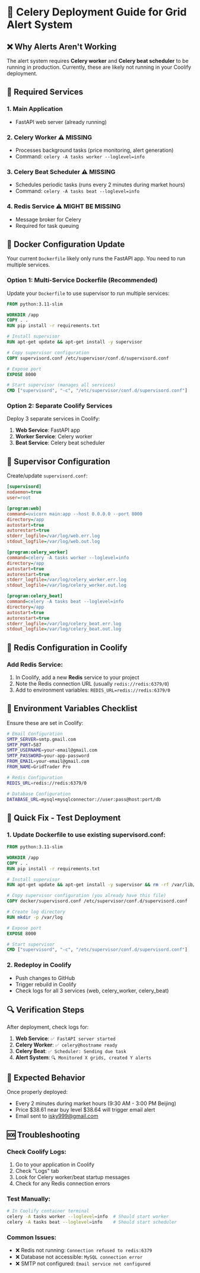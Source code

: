 # 🚀 Celery Deployment Guide for Grid Alert System

## ❌ Why Alerts Aren't Working

The alert system requires **Celery worker** and **Celery beat scheduler** to be running in production. Currently, these are likely not running in your Coolify deployment.

## 🔧 Required Services

### **1. Main Application**
- FastAPI web server (already running)

### **2. Celery Worker** ⚠️ **MISSING**
- Processes background tasks (price monitoring, alert generation)
- Command: `celery -A tasks worker --loglevel=info`

### **3. Celery Beat Scheduler** ⚠️ **MISSING** 
- Schedules periodic tasks (runs every 2 minutes during market hours)
- Command: `celery -A tasks beat --loglevel=info`

### **4. Redis Service** ⚠️ **MIGHT BE MISSING**
- Message broker for Celery
- Required for task queuing

## 🐳 Docker Configuration Update

Your current `Dockerfile` likely only runs the FastAPI app. You need to run multiple services.

### **Option 1: Multi-Service Dockerfile (Recommended)**

Update your `Dockerfile` to use supervisor to run multiple services:

```dockerfile
FROM python:3.11-slim

WORKDIR /app
COPY . .
RUN pip install -r requirements.txt

# Install supervisor
RUN apt-get update && apt-get install -y supervisor

# Copy supervisor configuration
COPY supervisord.conf /etc/supervisor/conf.d/supervisord.conf

# Expose port
EXPOSE 8000

# Start supervisor (manages all services)
CMD ["supervisord", "-c", "/etc/supervisor/conf.d/supervisord.conf"]
```

### **Option 2: Separate Coolify Services**

Deploy 3 separate services in Coolify:
1. **Web Service**: FastAPI app
2. **Worker Service**: Celery worker  
3. **Beat Service**: Celery beat scheduler

## 📝 Supervisor Configuration

Create/update `supervisord.conf`:

```ini
[supervisord]
nodaemon=true
user=root

[program:web]
command=uvicorn main:app --host 0.0.0.0 --port 8000
directory=/app
autostart=true
autorestart=true
stderr_logfile=/var/log/web.err.log
stdout_logfile=/var/log/web.out.log

[program:celery_worker]
command=celery -A tasks worker --loglevel=info
directory=/app
autostart=true
autorestart=true
stderr_logfile=/var/log/celery_worker.err.log
stdout_logfile=/var/log/celery_worker.out.log

[program:celery_beat]
command=celery -A tasks beat --loglevel=info
directory=/app
autostart=true
autorestart=true
stderr_logfile=/var/log/celery_beat.err.log
stdout_logfile=/var/log/celery_beat.out.log
```

## 🔴 Redis Configuration in Coolify

### **Add Redis Service:**
1. In Coolify, add a new **Redis** service to your project
2. Note the Redis connection URL (usually `redis://redis:6379/0`)
3. Add to environment variables: `REDIS_URL=redis://redis:6379/0`

## 📧 Environment Variables Checklist

Ensure these are set in Coolify:

```bash
# Email Configuration
SMTP_SERVER=smtp.gmail.com
SMTP_PORT=587
SMTP_USERNAME=your-email@gmail.com
SMTP_PASSWORD=your-app-password
FROM_EMAIL=your-email@gmail.com
FROM_NAME=GridTrader Pro

# Redis Configuration  
REDIS_URL=redis://redis:6379/0

# Database Configuration
DATABASE_URL=mysql+mysqlconnector://user:pass@host:port/db
```

## 🚀 Quick Fix - Test Deployment

### **1. Update Dockerfile to use existing supervisord.conf:**

```dockerfile
FROM python:3.11-slim

WORKDIR /app
COPY . .
RUN pip install -r requirements.txt

# Install supervisor
RUN apt-get update && apt-get install -y supervisor && rm -rf /var/lib/apt/lists/*

# Copy supervisor configuration (you already have this file)
COPY docker/supervisord.conf /etc/supervisor/conf.d/supervisord.conf

# Create log directory
RUN mkdir -p /var/log

# Expose port
EXPOSE 8000

# Start supervisor
CMD ["supervisord", "-c", "/etc/supervisor/conf.d/supervisord.conf"]
```

### **2. Redeploy in Coolify**
- Push changes to GitHub
- Trigger rebuild in Coolify
- Check logs for all 3 services (web, celery_worker, celery_beat)

## 🔍 Verification Steps

After deployment, check logs for:

1. **Web Service**: `✅ FastAPI server started`
2. **Celery Worker**: `✅ celery@hostname ready`
3. **Celery Beat**: `✅ Scheduler: Sending due task`
4. **Alert System**: `🔍 Monitored X grids, created Y alerts`

## 🎯 Expected Behavior

Once properly deployed:
- Every 2 minutes during market hours (9:30 AM - 3:00 PM Beijing)
- Price $38.61 near buy level $38.64 will trigger email alert
- Email sent to isky999@gmail.com

## 🆘 Troubleshooting

### **Check Coolify Logs:**
1. Go to your application in Coolify
2. Check "Logs" tab
3. Look for Celery worker/beat startup messages
4. Check for any Redis connection errors

### **Test Manually:**
```bash
# In Coolify container terminal
celery -A tasks worker --loglevel=info  # Should start worker
celery -A tasks beat --loglevel=info    # Should start scheduler
```

### **Common Issues:**
- ❌ Redis not running: `Connection refused to redis:6379`
- ❌ Database not accessible: `MySQL connection error`
- ❌ SMTP not configured: `Email service not configured`
